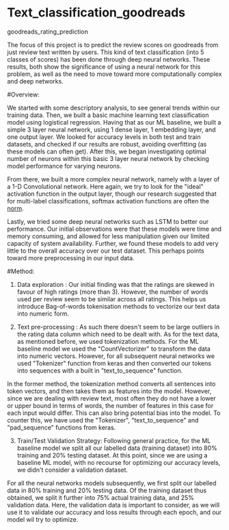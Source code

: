 # Text_classification_goodreads
 goodreads_rating_prediction

The focus of this project is to predict the review scores on goodreads from just review text written by users. This kind of text classification (into 5 classes of scores) has been done through deep neural networks. These results, both show the significance of using a neural network for this problem, as well as the need to move toward more computationally complex and deep networks. 


#Overview:

We started with some descriptory analysis, to see general trends within our training data. Then, we built a basic machine learning text classification model using logistical regression. Having that as our ML baseline, we built a simple 3 layer neural network, using 1 dense layer, 1 embedding layer, and one output layer. We looked for accuracy levels in both test and train datasets, and checked if our results are robust, avoiding overfitting (as these models can often get). After this, we began investigating optimal number of neurons within this basic 3 layer neural network by checking model performance for varying neurons. 

From there, we built a more complex neural network, namely with a layer of a 1-D Convolutional network. Here again, we try to look for the "ideal" activation function in the output layer, though our research suggested that for multi-label classifications, softmax activation functions are often the [norm](https://machinelearningmastery.com/softmax-activation-function-with-python/). 

Lastly, we tried some deep neural networks such as LSTM to better our performance. Our initial observations were that these models were time and memory consuming, and allowed for less manipulation given our limited capacity of system availability. Further, we found these models to add very little to the overall accuracy over our test dataset. This perhaps points toward more preprocessing in our input data.

#Method:

1. Data exploration : Our initial finding was that the ratings are skewed in favour of high ratings (more than 3). However, the number of words used per review seem to be similar across all ratings. This helps us introduce Bag-of-words tokenisation methods to vectorize our text data into numeric form. 

2. Text pre-processing : As such there doesn't seem to be large outliers in the rating data column which need to be dealt with. As for the text data, as mentioned before, we used tokenization methods. For the ML baseline model we used the "CountVectorizer" to transform the data into numeric vectors. However, for all subsequent neural networks we used "Tokenizer" function from keras and then converted our tokens into sequences with a built in "text_to_sequence" function. 

  In the former method, the tokenization method converts all sentences into token vectors, and then takes them as features into the model. However, since we are dealing with review text, most often they do not have a lower or upper bound in terms of words, the number of features in this case for each input would differ. This can also bring potential bias into the model. To counter this, we have used the "Tokenizer", "text_to_sequence" and "pad_sequence" functions from keras. 

3. Train/Test Validation Strategy: Following general practice, for the ML baseline model we split all our labelled data (training dataset) into 80% training and 20% testing dataset. At this point, since we are using a baseline ML model, with no recourse for optimizing our accuracy levels, we didn't consider a validation dataset. 

  For all the neural networks models subsequently, we first split our labelled data in 80% training and 20% testing data. Of the training dataset thus obtained, we split it further into 75% actual training data, and 25% validation data. Here, the validation data is important to consider, as we will use it to validate our accuracy and loss results through each epoch, and our model wil try to optimize. 
